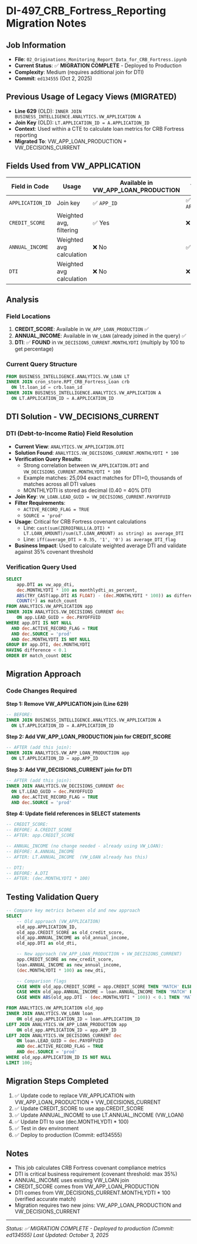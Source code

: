 # DI-497_CRB_Fortress_Reporting Migration Notes

## Job Information
- **File**: `02_Originations_Monitoring_Report_Data_for_CRB_Fortress.ipynb`
- **Current Status**: ✅ **MIGRATION COMPLETE** - Deployed to Production
- **Complexity**: Medium (requires additional join for DTI)
- **Commit**: `ed134555` (Oct 2, 2025)

## Previous Usage of Legacy Views (MIGRATED)
- **Line 629** (OLD): `INNER JOIN BUSINESS_INTELLIGENCE.ANALYTICS.VW_APPLICATION A`
- **Join Key** (OLD): `LT.APPLICATION_ID = A.APPLICATION_ID`
- **Context**: Used within a CTE to calculate loan metrics for CRB Fortress reporting
- **Migrated To**: VW_APP_LOAN_PRODUCTION + VW_DECISIONS_CURRENT

## Fields Used from VW_APPLICATION
| Field in Code | Usage | Available in VW_APP_LOAN_PRODUCTION | Available in VW_LOAN | Alternative Source | Status |
|---------------|-------|-------------------------------------|----------------------|--------------------|--------|
| `APPLICATION_ID` | Join key | ✅ `APP_ID` | ✅ `APPLICATION_ID` | - | ✅ OK |
| `CREDIT_SCORE` | Weighted avg, filtering | ✅ Yes | ❌ No | - | ✅ OK |
| `ANNUAL_INCOME` | Weighted avg calculation | ❌ No | ✅ Yes | - | ✅ Use VW_LOAN |
| `DTI` | Weighted avg calculation | ❌ No | ❌ No | ✅ **VW_DECISIONS_CURRENT.MONTHLYDTI * 100** | ✅ **SOLVED** |

## Analysis

### Field Locations
1. **CREDIT_SCORE**: Available in `VW_APP_LOAN_PRODUCTION` ✅
2. **ANNUAL_INCOME**: Available in `VW_LOAN` (already joined in the query) ✅
3. **DTI**: ✅ **FOUND** in `VW_DECISIONS_CURRENT.MONTHLYDTI` (multiply by 100 to get percentage)

### Current Query Structure
```sql
FROM BUSINESS_INTELLIGENCE.ANALYTICS.VW_LOAN LT
INNER JOIN cron_store.RPT_CRB_Fortress_Loan crb
  ON lt.loan_id = crb.loan_id
INNER JOIN BUSINESS_INTELLIGENCE.ANALYTICS.VW_APPLICATION A
  ON LT.APPLICATION_ID = A.APPLICATION_ID
```

## DTI Solution - VW_DECISIONS_CURRENT

### DTI (Debt-to-Income Ratio) Field Resolution
- **Current View**: `ANALYTICS.VW_APPLICATION.DTI`
- **Solution Found**: `ANALYTICS.VW_DECISIONS_CURRENT.MONTHLYDTI * 100`
- **Verification Query Results**:
  - Strong correlation between `VW_APPLICATION.DTI` and `VW_DECISIONS_CURRENT.MONTHLYDTI * 100`
  - Example matches: 25,094 exact matches for DTI=0, thousands of matches across all DTI values
  - MONTHLYDTI is stored as decimal (0.40 = 40% DTI)
- **Join Key**: `VW_LOAN.LEAD_GUID = VW_DECISIONS_CURRENT.PAYOFFUID`
- **Filter Requirements**:
  - `ACTIVE_RECORD_FLAG = TRUE`
  - `SOURCE = 'prod'`
- **Usage**: Critical for CRB Fortress covenant calculations
  - Line: `cast(sum(ZEROIFNULL(A.DTI) * LT.LOAN_AMOUNT)/sum(LT.LOAN_AMOUNT) as string) as average_DTI`
  - Line: `iff(average_DTI > 0.35, '1', '0') as average_DTI_flag`
- **Business Impact**: Used to calculate weighted average DTI and validate against 35% covenant threshold

### Verification Query Used
```sql
SELECT
    app.DTI as vw_app_dti,
    dec.MONTHLYDTI * 100 as monthlydti_as_percent,
    ABS(TRY_CAST(app.DTI AS FLOAT) - (dec.MONTHLYDTI * 100)) as difference,
    COUNT(*) as match_count
FROM ANALYTICS.VW_APPLICATION app
INNER JOIN ANALYTICS.VW_DECISIONS_CURRENT dec
    ON app.LEAD_GUID = dec.PAYOFFUID
WHERE app.DTI IS NOT NULL
  AND dec.ACTIVE_RECORD_FLAG = TRUE
  AND dec.SOURCE = 'prod'
  AND dec.MONTHLYDTI IS NOT NULL
GROUP BY app.DTI, dec.MONTHLYDTI
HAVING difference < 0.1
ORDER BY match_count DESC
```

## Migration Approach

### Code Changes Required

**Step 1: Remove VW_APPLICATION join (Line 629)**
```sql
-- BEFORE:
INNER JOIN BUSINESS_INTELLIGENCE.ANALYTICS.VW_APPLICATION A
  ON LT.APPLICATION_ID = A.APPLICATION_ID
```

**Step 2: Add VW_APP_LOAN_PRODUCTION join for CREDIT_SCORE**
```sql
-- AFTER (add this join):
INNER JOIN ANALYTICS.VW_APP_LOAN_PRODUCTION app
  ON LT.APPLICATION_ID = app.APP_ID
```

**Step 3: Add VW_DECISIONS_CURRENT join for DTI**
```sql
-- AFTER (add this join):
INNER JOIN ANALYTICS.VW_DECISIONS_CURRENT dec
  ON LT.LEAD_GUID = dec.PAYOFFUID
  AND dec.ACTIVE_RECORD_FLAG = TRUE
  AND dec.SOURCE = 'prod'
```

**Step 4: Update field references in SELECT statements**
```sql
-- CREDIT_SCORE:
-- BEFORE: A.CREDIT_SCORE
-- AFTER: app.CREDIT_SCORE

-- ANNUAL_INCOME (no change needed - already using VW_LOAN):
-- BEFORE: A.ANNUAL_INCOME
-- AFTER: LT.ANNUAL_INCOME  (VW_LOAN already has this)

-- DTI:
-- BEFORE: A.DTI
-- AFTER: (dec.MONTHLYDTI * 100)
```

## Testing Validation Query
```sql
-- Compare key metrics between old and new approach
SELECT
    -- Old approach (VW_APPLICATION)
    old_app.APPLICATION_ID,
    old_app.CREDIT_SCORE as old_credit_score,
    old_app.ANNUAL_INCOME as old_annual_income,
    old_app.DTI as old_dti,

    -- New approach (VW_APP_LOAN_PRODUCTION + VW_DECISIONS_CURRENT)
    app.CREDIT_SCORE as new_credit_score,
    loan.ANNUAL_INCOME as new_annual_income,
    (dec.MONTHLYDTI * 100) as new_dti,

    -- Comparison flags
    CASE WHEN old_app.CREDIT_SCORE = app.CREDIT_SCORE THEN 'MATCH' ELSE 'DIFF' END as credit_score_match,
    CASE WHEN old_app.ANNUAL_INCOME = loan.ANNUAL_INCOME THEN 'MATCH' ELSE 'DIFF' END as income_match,
    CASE WHEN ABS(old_app.DTI - (dec.MONTHLYDTI * 100)) < 0.1 THEN 'MATCH' ELSE 'DIFF' END as dti_match

FROM ANALYTICS.VW_APPLICATION old_app
INNER JOIN ANALYTICS.VW_LOAN loan
    ON old_app.APPLICATION_ID = loan.APPLICATION_ID
LEFT JOIN ANALYTICS.VW_APP_LOAN_PRODUCTION app
    ON old_app.APPLICATION_ID = app.APP_ID
LEFT JOIN ANALYTICS.VW_DECISIONS_CURRENT dec
    ON loan.LEAD_GUID = dec.PAYOFFUID
    AND dec.ACTIVE_RECORD_FLAG = TRUE
    AND dec.SOURCE = 'prod'
WHERE old_app.APPLICATION_ID IS NOT NULL
LIMIT 100;
```

## Migration Steps Completed
1. ✅ Update code to replace VW_APPLICATION with VW_APP_LOAN_PRODUCTION + VW_DECISIONS_CURRENT
2. ✅ Update CREDIT_SCORE to use app.CREDIT_SCORE
3. ✅ Update ANNUAL_INCOME to use LT.ANNUAL_INCOME (VW_LOAN)
4. ✅ Update DTI to use (dec.MONTHLYDTI * 100)
5. ✅ Test in dev environment
6. ✅ Deploy to production (Commit: ed134555)

## Notes
- This job calculates CRB Fortress covenant compliance metrics
- DTI is critical business requirement (covenant threshold: max 35%)
- ANNUAL_INCOME uses existing VW_LOAN join
- CREDIT_SCORE comes from VW_APP_LOAN_PRODUCTION
- DTI comes from VW_DECISIONS_CURRENT.MONTHLYDTI * 100 (verified accurate match)
- Migration requires two new joins: VW_APP_LOAN_PRODUCTION and VW_DECISIONS_CURRENT

---

*Status: ✅ MIGRATION COMPLETE - Deployed to production (Commit: ed134555)*
*Last Updated: October 3, 2025*
